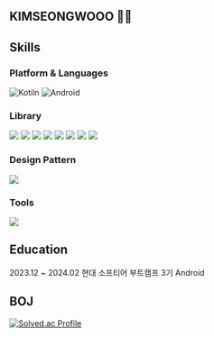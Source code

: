 ## KIMSEONGWOOO 👋👋

## Skills
### Platform & Languages
![Kotiln](https://img.shields.io/badge/Kotlin-7F52FF.svg?&style=for-the-badge&logo=Kotlin&logoColor=white)
![Android](https://img.shields.io/badge/Android-7F52F.svg?&style=for-the-badge&logo=Android&logoColor=white)
### Library
<img src="https://img.shields.io/badge/hilt-3DDC84?style=for-the-badge&logo=android&logoColor=white"> <img src="https://img.shields.io/badge/corutine-5319E7?style=for-the-badge&logo=android&logoColor=white">
<img src="https://img.shields.io/badge/retrofit-285F11?style=for-the-badge&logo=android&logoColor=white">
<img src="https://img.shields.io/badge/coil-1D76DB?style=for-the-badge&logo=android&logoColor=white">
<img src="https://img.shields.io/badge/flow-D93F0B?style=for-the-badge&logo=android&logoColor=white"> 
<img src="https://img.shields.io/badge/navigation-DB8308?style=for-the-badge&logo=android&logoColor=white">
<img src="https://img.shields.io/badge/room-19E9A8?style=for-the-badge&logo=android&logoColor=white">
<img src="https://img.shields.io/badge/compose-01ADF5?style=for-the-badge&logo=android&logoColor=white">

### Design Pattern
<img src="https://img.shields.io/badge/mvvm-3DDC84?style=for-the-badge&logo=android&logoColor=white">

### Tools
<img src="https://img.shields.io/badge/android studio-3DDC84?style=for-the-badge&logo=android studio&logoColor=white">

## Education
2023.12 ~ 2024.02 현대 소프티어 부트캠프 3기 Android 

## BOJ
[![Solved.ac Profile](http://mazassumnida.wtf/api/v2/generate_badge?boj=tjddn929)](https://solved.ac/백준아이디/)
